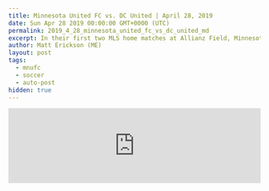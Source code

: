 ```yaml
---
title: Minnesota United FC vs. DC United | April 28, 2019
date: Sun Apr 28 2019 00:00:00 GMT+0000 (UTC)
permalink: 2019_4_28_minnesota_united_fc_vs_dc_united_md
excerpt: In their first two MLS home matches at Allianz Field, Minnesota United FC haven’t lost but they haven’t won either. They face Eastern Conference leaders DC United with Minnesota fans hoping to sing “Wonderwall” at their new home for the first time.
author: Matt Erickson (ME)
layout: post
tags:
  - mnufc
  - soccer
  - auto-post
hidden: true
---
```

<div class='soccer-video-wrapper'>
    <iframe class='soccer-video' width='100%' height='auto' frameborder='0' allowfullscreen src="https://www.mnufc.com/iframe-video?brightcove_id=6030857070001&brightcove_player_id=default&brightcove_account_id=5534894110001"></iframe>
  </div>